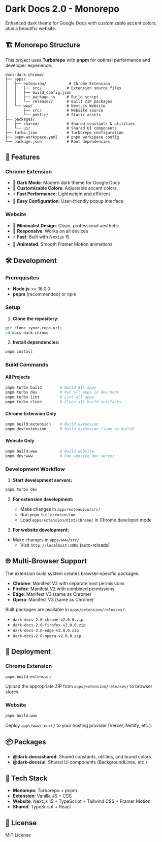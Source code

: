 # Dark Docs 2.0 - Monorepo

Enhanced dark theme for Google Docs with customizable accent colors, plus a beautiful website.

## 🏗️ Monorepo Structure

This project uses **Turborepo** with **pnpm** for optimal performance and developer experience.

```
docs-dark-chrome/
├── apps/
│   ├── extension/          # Chrome Extension
│   │   ├── src/           # Extension source files
│   │   ├── build_config.json
│   │   ├── package.js     # Build script
│   │   └── releases/      # Built ZIP packages
│   └── www/               # Next.js Website
│       ├── src/           # Website source
│       └── public/        # Static assets
├── packages/
│   ├── shared/            # Shared constants & utilities
│   └── ui/                # Shared UI components
├── turbo.json             # Turborepo configuration
├── pnpm-workspace.yaml    # pnpm workspace config
└── package.json           # Root dependencies
```

## 🚀 Features

### Chrome Extension

- 🌙 **Dark Mode**: Modern dark theme for Google Docs
- 🎨 **Customizable Colors**: Adjustable accent colors
- ⚡ **Fast Performance**: Lightweight and efficient
- 🔧 **Easy Configuration**: User-friendly popup interface

### Website

- 🎯 **Minimalist Design**: Clean, professional aesthetic
- 📱 **Responsive**: Works on all devices
- ⚡ **Fast**: Built with Next.js 15
- 🎨 **Animated**: Smooth Framer Motion animations

## 🛠️ Development

### Prerequisites

- **Node.js** >= 16.0.0
- **pnpm** (recommended) or npm

### Setup

1. **Clone the repository:**

```bash
git clone <your-repo-url>
cd docs-dark-chrome
```

2. **Install dependencies:**

```bash
pnpm install
```

### Build Commands

#### All Projects

```bash
pnpm turbo build        # Build all apps
pnpm turbo dev          # Run all apps in dev mode
pnpm turbo lint         # Lint all apps
pnpm turbo clean        # Clean all build artifacts
```

#### Chrome Extension Only

```bash
pnpm build:extension    # Build extension
pnpm dev:extension      # Build extension (same as build)
```

#### Website Only

```bash
pnpm build:www          # Build website
pnpm dev:www            # Run website dev server
```

### Development Workflow

1. **Start development servers:**

```bash
pnpm turbo dev
```

2. **For extension development:**
   - Make changes in `apps/extension/src/`
   - Run `pnpm build:extension`
   - Load `apps/extension/dist/chrome/` in Chrome developer mode

3. **For website development:**
- Make changes in `apps/www/src/`
   - Visit `http://localhost:3000` (auto-reloads)

## 🌐 Multi-Browser Support

The extension build system creates browser-specific packages:

- **Chrome**: Manifest V3 with separate host permissions
- **Firefox**: Manifest V2 with combined permissions
- **Edge**: Manifest V3 (same as Chrome)
- **Opera**: Manifest V3 (same as Chrome)

Built packages are available in `apps/extension/releases/`:

- `dark-docs-2.0-chrome-v2.0.0.zip`
- `dark-docs-2.0-firefox-v2.0.0.zip`
- `dark-docs-2.0-edge-v2.0.0.zip`
- `dark-docs-2.0-opera-v2.0.0.zip`

## 🚀 Deployment

### Chrome Extension

```bash
pnpm build:extension
```

Upload the appropriate ZIP from `apps/extension/releases/` to browser stores.

### Website

```bash
pnpm build:www
```

Deploy `apps/www/.next/` to your hosting provider (Vercel, Netlify, etc.).

## 📦 Packages

- **@dark-docs/shared**: Shared constants, utilities, and brand colors
- **@dark-docs/ui**: Shared UI components (BackgroundLines, etc.)

## 🔧 Tech Stack

- **Monorepo**: Turborepo + pnpm
- **Extension**: Vanilla JS + CSS
- **Website**: Next.js 15 + TypeScript + Tailwind CSS + Framer Motion
- **Shared**: TypeScript + React

## 📄 License

MIT License
